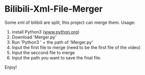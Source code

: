 # Bilibili-Xml-File-Merger
Some xml of bilibili are split, this project can merge them.
Usage:
1. install Python3 (www.python.org)
2. Download 'Merger.py'
3. Run 'Python3 ' + the path of 'Merger.py'
4. Input the first file to merge (need to be the first file of the video)
5. Input the seccond file to merge
6. Input the path you want to save the final file.


Enjoy!
